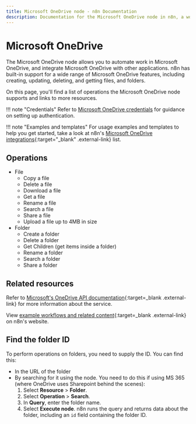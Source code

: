 ```yaml
---
title: Microsoft OneDrive node - n8n Documentation
description: Documentation for the Microsoft OneDrive node in n8n, a workflow automation platform. Includes details of operations and configuration, and links to examples and credentials information.
---
```


# Microsoft OneDrive

The Microsoft OneDrive node allows you to automate work in Microsoft OneDrive, and integrate Microsoft OneDrive with other applications. n8n has built-in support for a wide range of Microsoft OneDrive features, including creating, updating, deleting, and getting files, and folders.

On this page, you'll find a list of operations the Microsoft OneDrive node supports and links to more resources.

!!! note "Credentials"
    Refer to [Microsoft OneDrive credentials](/integrations/builtin/credentials/microsoft/) for guidance on setting up authentication. 

!!! note "Examples and templates"
    For usage examples and templates to help you get started, take a look at n8n's [Microsoft OneDrive integrations](https://n8n.io/integrations/microsoft-onedrive/){:target="_blank" .external-link} list.



## Operations

* File
    * Copy a file
    * Delete a file
    * Download a file
    * Get a file
    * Rename a file
    * Search a file
    * Share a file
    * Upload a file up to 4MB in size
* Folder
    * Create a folder
    * Delete a folder
    * Get Children (get items inside a folder)
    * Rename a folder
    * Search a folder
    * Share a folder

## Related resources


Refer to [Microsoft's OneDrive API documentation](https://learn.microsoft.com/en-us/onedrive/developer/rest-api/){:target=_blank .external-link} for more information about the service.

View [example workflows and related content](https://n8n.io/integrations/microsoft-onedrive/){:target=_blank .external-link} on n8n's website.

## Find the folder ID

To perform operations on folders, you need to supply the ID. You can find this:

* In the URL of the folder
* By searching for it using the node. You need to do this if using MS 365 (where OneDrive uses Sharepoint behind the scenes):
	1. Select **Resource** > **Folder**.
	2. Select **Operation** > **Search**.
	3. In **Query**, enter the folder name.
	4. Select **Execute node**. n8n runs the query and returns data about the folder, including an `id` field containing the folder ID.

